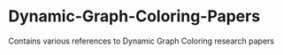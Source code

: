 # Dynamic-Graph-Coloring-Papers
Contains various references to Dynamic Graph Coloring research papers
